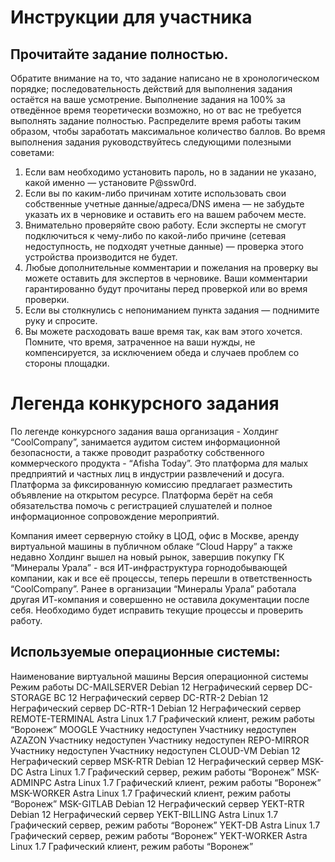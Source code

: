 # Инструкции для участника

## Прочитайте задание полностью.

Обратите внимание на то, что задание написано не в хронологическом порядке; последовательность действий для выполнения задания остаётся на ваше усмотрение.
Выполнение задания на 100% за отведённое время теоретически возможно, но от вас не требуется выполнять задание полностью.
Распределите время работы таким образом, чтобы заработать максимальное количество баллов. Во время выполнения задания руководствуйтесь следующими полезными советами:
1. Если вам необходимо установить пароль, но в задании не указано, какой именно — установите P@ssw0rd.
2. Если вы по каким-либо причинам хотите использовать свои собственные учетные данные/адреса/DNS имена — не забудьте указать их в черновике и оставить его на вашем рабочем месте.
3. Внимательно проверяйте свою работу. Если эксперты не смогут подключиться к чему-либо по какой-либо причине (сетевая недоступность, не подходят учетные данные) — проверка этого устройства производится не будет.
4. Любые дополнительные комментарии и пожелания на проверку вы можете оставить для экспертов в черновике. Ваши комментарии гарантированно будут прочитаны перед проверкой или во время проверки.
5. Если вы столкнулись с непониманием пункта задания — поднимите руку и спросите.
6. Вы можете расходовать ваше время так, как вам этого хочется. Помните, что время, затраченное на ваши нужды, не компенсируется, за исключением обеда и случаев проблем со стороны площадки.

# Легенда конкурсного задания

По легенде конкурсного задания ваша организация - Холдинг “CoolCompany”, занимается аудитом систем информационной безопасности, а также проводит разработку собственного коммерческого продукта - “Afisha Today”. Это платформа для малых предприятий и частных лиц в индустрии развлечений и досуга. Платформа за фиксированную комиссию предлагает разместить объявление на открытом ресурсе. Платформа берёт на себя обязательства помочь с регистрацией слушателей и полное информационное сопровождение мероприятий.

Компания имеет серверную стойку в ЦОД, офис в Москве, аренду виртуальной машины в публичном облаке “Cloud Happy” а также недавно Холдинг вышел на новый рынок, завершив покупку ГК “Минералы Урала” - вся ИТ-инфраструктура горнодобывающей компании, как и все её процессы, теперь перешли в ответственность “CoolCompany”. Ранее в организации “Минералы Урала” работала другая ИТ-компания и совершенно не оставила документации после себя. Необходимо будет исправить текущие процессы и проверить работу.

## Используемые операционные системы:

Наименование виртуальной машины	Версия операционной системы	Режим работы
DC-MAILSERVER	Debian 12	Неграфический сервер
DC-STORAGE	ВС 12	Неграфический сервер
DC-RTR-2	Debian 12	Неграфический сервер
DC-RTR-1	Debian 12	Неграфический сервер
REMOTE-TERMINAL	Astra Linux 1.7	Графический клиент, режим работы “Воронеж”
MOOGLE	Участнику недоступен	Участнику недоступен
AZAZON	Участнику недоступен	Участнику недоступен
REPO-MIRROR	Участнику недоступен	Участнику недоступен
CLOUD-VM	Debian 12	Неграфический сервер
MSK-RTR	Debian 12	Неграфический сервер
MSK-DC	Astra Linux 1.7	Графический сервер, режим работы “Воронеж”
MSK-ADMINPC	Astra Linux 1.7	Графический клиент, режим работы “Воронеж”
MSK-WORKER	Astra Linux 1.7	Графический клиент, режим работы “Воронеж”
MSK-GITLAB	Debian 12	Неграфический сервер
YEKT-RTR	Debian 12	Неграфический сервер
YEKT-BILLING	Astra Linux 1.7	Графический сервер, режим работы “Воронеж”
YEKT-DB	Astra Linux 1.7	Графический сервер, режим работы “Воронеж”
YEKT-WORKER	Astra Linux 1.7	Графический клиент, режим работы “Воронеж”
